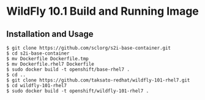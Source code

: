 WildFly 10.1 Build and Running Image
========================================

Installation and Usage
------------------------

```
$ git clone https://github.com/sclorg/s2i-base-container.git
$ cd s2i-base-container
$ mv Dockerfile Dockerfile.tmp
$ mv Dockerfile.rhel7 Dockerfile
$ sudo docker build -t openshift/base-rhel7 .
$ cd ..
$ git clone https://github.com/taksato-redhat/wildfly-101-rhel7.git
$ cd wildfly-101-rhel7
$ sudo docker build -t openshift/wildfly-101-rhel7 .
```
